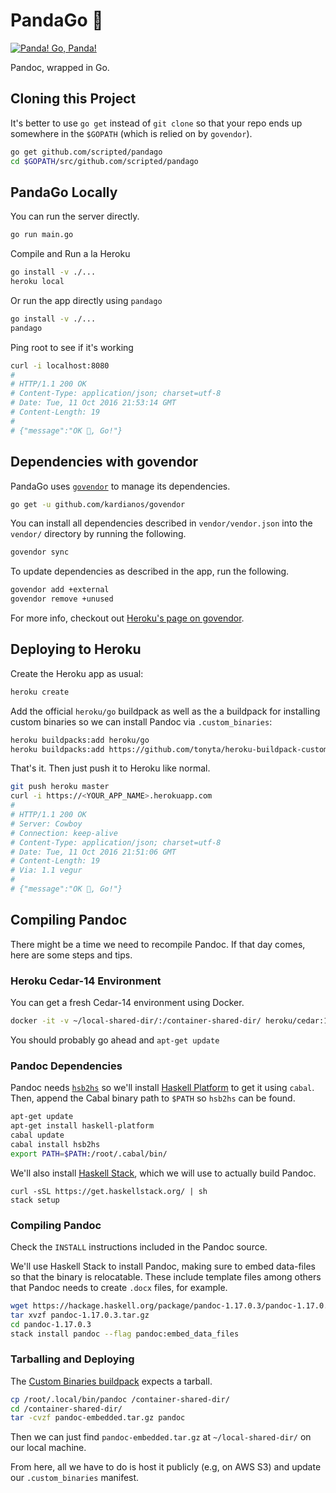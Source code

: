 # PandaGo 🐼

[![Panda! Go, Panda!](http://i.imgur.com/rL88eG5.jpg)](https://youtu.be/nwd9W6VwIu4)

Pandoc, wrapped in Go.

## Cloning this Project

It's better to use `go get` instead of `git clone` so that your repo ends up
somewhere in the `$GOPATH` (which is relied on by `govendor`).

``` bash
go get github.com/scripted/pandago
cd $GOPATH/src/github.com/scripted/pandago
```

## PandaGo Locally

You can run the server directly.

``` bash
go run main.go
```

Compile and Run a la Heroku

``` bash
go install -v ./...
heroku local
```

Or run the app directly using `pandago`

``` bash
go install -v ./...
pandago
```

Ping root to see if it's working

``` bash
curl -i localhost:8080
#
# HTTP/1.1 200 OK
# Content-Type: application/json; charset=utf-8
# Date: Tue, 11 Oct 2016 21:53:14 GMT
# Content-Length: 19
#
# {"message":"OK 🐼, Go!"}
```

## Dependencies with govendor

PandaGo uses [`govendor`](https://github.com/kardianos/govendor) to manage its dependencies.

``` bash
go get -u github.com/kardianos/govendor
```

You can install all dependencies described in `vendor/vendor.json` into the
`vendor/` directory by running the following.

``` bash
govendor sync
```

To update dependencies as described in the app, run the following.

``` bash
govendor add +external
govendor remove +unused
```

For more info, checkout out [Heroku's page on govendor](https://devcenter.heroku.com/articles/go-dependencies-via-govendor).

## Deploying to Heroku

Create the Heroku app as usual:

``` bash
heroku create
```

Add the official `heroku/go` buildpack as well as the a buildpack for installing
custom binaries so we can install Pandoc via `.custom_binaries`:

``` bash
heroku buildpacks:add heroku/go
heroku buildpacks:add https://github.com/tonyta/heroku-buildpack-custom-binaries#v1.0.0
```

That's it. Then just push it to Heroku like normal.

``` bash
git push heroku master
curl -i https://<YOUR_APP_NAME>.herokuapp.com
#
# HTTP/1.1 200 OK
# Server: Cowboy
# Connection: keep-alive
# Content-Type: application/json; charset=utf-8
# Date: Tue, 11 Oct 2016 21:51:06 GMT
# Content-Length: 19
# Via: 1.1 vegur
#
# {"message":"OK 🐼, Go!"}
```

## Compiling Pandoc

There might be a time we need to recompile Pandoc. If that day comes, here are
some steps and tips.

### Heroku Cedar-14 Environment

You can get a fresh Cedar-14 environment using Docker.

``` bash
docker -it -v ~/local-shared-dir/:/container-shared-dir/ heroku/cedar:14 bash
```

You should probably go ahead and `apt-get update`

### Pandoc Dependencies

Pandoc needs [`hsb2hs`](https://hackage.haskell.org/package/hsb2hs) so we'll
install [Haskell Platform](https://www.haskell.org/platform/) to get it using
`cabal`. Then, append the Cabal binary path to `$PATH` so `hsb2hs` can be found.

``` bash
apt-get update
apt-get install haskell-platform
cabal update
cabal install hsb2hs
export PATH=$PATH:/root/.cabal/bin/
```

We'll also install [Haskell Stack](https://docs.haskellstack.org/en/stable/README/),
which we will use to actually build Pandoc.

```
curl -sSL https://get.haskellstack.org/ | sh
stack setup
```

### Compiling Pandoc

Check the `INSTALL` instructions included in the Pandoc source.

We'll use Haskell Stack to install Pandoc, making sure to embed data-files so
that the binary is relocatable. These include template files among others that
Pandoc needs to create `.docx` files, for example.

``` bash
wget https://hackage.haskell.org/package/pandoc-1.17.0.3/pandoc-1.17.0.3.tar.gz
tar xvzf pandoc-1.17.0.3.tar.gz
cd pandoc-1.17.0.3
stack install pandoc --flag pandoc:embed_data_files
```

### Tarballing and Deploying

The [Custom Binaries buildpack](https://github.com/tonyta/heroku-buildpack-custom-binaries)
expects a tarball.

``` bash
cp /root/.local/bin/pandoc /container-shared-dir/
cd /container-shared-dir/
tar -cvzf pandoc-embedded.tar.gz pandoc
```

Then we can just find `pandoc-embedded.tar.gz` at `~/local-shared-dir/` on our
local machine.

From here, all we have to do is host it publicly (e.g, on AWS S3) and update our
`.custom_binaries` manifest.
